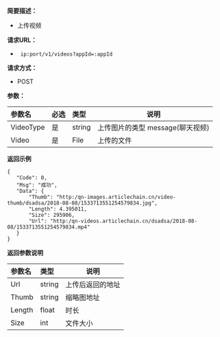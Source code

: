 
**简要描述：**

- 上传视频

**请求URL：**
- ` ip:port/v1/videos?appId=:appId`

**请求方式：**
- POST

**参数：**

|参数名|必选|类型|说明|
|:----    |:---|:----- |-----   |
|VideoType |是  |string |上传图片的类型  message(聊天视频) |
|Video |是  |File | 上传的文件    |

 **返回示例**

 ```
{
    "Code": 0,
    "Msg": "成功",
    "Data": {
        "Thumb": "http:/qn-images.articlechain.cn/video-thumb/dsadsa/2018-08-08/1533713551254579834.jpg",
        "Length": 4.395011,
        "Size": 295906,
        "Url": "http:/qn-videos.articlechain.cn/dsadsa/2018-08-08/1533713551254579834.mp4"
    }
}
 ```



 **返回参数说明**

|参数名|类型|说明|
|:-----  |:-----|-----                           |
|Url |string   |上传后返回的地址 |
|Thumb |string   |缩略图地址 |
|Length |float   |时长 |
|Size |int   |文件大小  |



